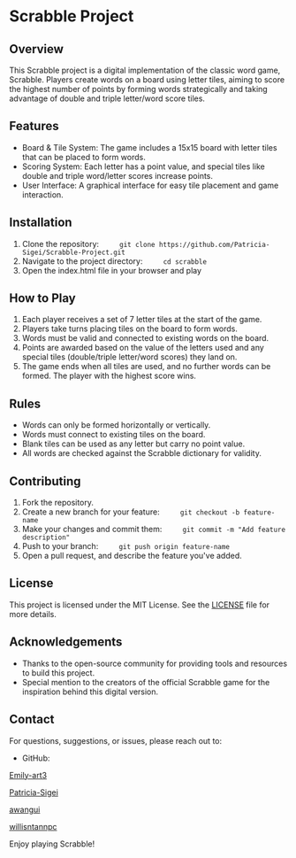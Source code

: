 # Scrabble Project 

## Overview
This Scrabble project is a digital implementation of the classic word game, Scrabble. Players create words on a board using letter tiles, aiming to score the highest number of points by forming words strategically and taking advantage of double and triple letter/word score tiles. 

## Features
- Board & Tile System: The game includes a 15x15 board with letter tiles that can be placed to form words.
- Scoring System: Each letter has a point value, and special tiles like double and triple word/letter scores increase points.
- User Interface: A graphical interface for easy tile placement and game interaction. 

## Installation 

1. Clone the repository:
   ```
   git clone https://github.com/Patricia-Sigei/Scrabble-Project.git
   ```
2. Navigate to the project directory:
   ```
   cd scrabble
   ```
3. Open the index.html file in your browser and play 

## How to Play
1. Each player receives a set of 7 letter tiles at the start of the game.
2. Players take turns placing tiles on the board to form words.
3. Words must be valid and connected to existing words on the board.
4. Points are awarded based on the value of the letters used and any special tiles (double/triple letter/word scores) they land on.
5. The game ends when all tiles are used, and no further words can be formed. The player with the highest score wins. 

## Rules
- Words can only be formed horizontally or vertically.
- Words must connect to existing tiles on the board.
- Blank tiles can be used as any letter but carry no point value.
- All words are checked against the Scrabble dictionary for validity. 

## Contributing
1. Fork the repository.
2. Create a new branch for your feature:
   ```
   git checkout -b feature-name
   ```
3. Make your changes and commit them:
   ```
   git commit -m "Add feature description"
   ```
4. Push to your branch:
   ```
   git push origin feature-name
   ```
5. Open a pull request, and describe the feature you've added. 

## License
This project is licensed under the MIT License. See the [LICENSE](LICENSE) file for more details. 

## Acknowledgements
- Thanks to the open-source community for providing tools and resources to build this project.
- Special mention to the creators of the official Scrabble game for the inspiration behind this digital version. 

## Contact
For questions, suggestions, or issues, please reach out to:
- GitHub: 

[Emily-art3](https://github.com/Emily-art3) 

[Patricia-Sigei](https://github.com/Patricia-Sigei) 

[awangui](https://github.com/awangui) 

[willisntannpc](https://github.com/willisntannpc) 

Enjoy playing Scrabble!

